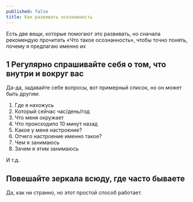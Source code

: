 ```yaml
---
published: false
title: Как развивать осознанность
---
```

Есть две вещи, которые помогают это развивать, но сначала рекомендую прочитать «Что такое осознанность», чтобы точно понять, почему я предлагаю именно их

## 1 Регулярно спрашивайте себя о том, что внутри и вокруг вас

Да-да, задавайте себе вопросы, вот примерный список, но он может быть другим:

1. Где я нахожусь
1. Который сейчас час/день/год
1. Что меня окружает
1. Что происходило 10 минут назад
1. Какое у меня настроение?
1. Отчего настроение именно такое?
1. Чем я занимаюсь
1. Зачем я этим занимаюсь

И т.д.

## Повешайте зеркала всюду, где часто бываете

Да, как ни странно, но этот простой способ работает.
